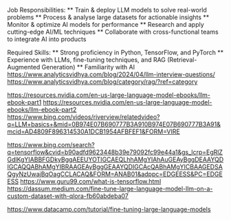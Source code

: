 Job Responsibilities:
** Train & deploy LLM models to solve real-world problems
** Process & analyse large datasets for actionable insights
** Monitor & optimize AI models for performance
** Research and apply cutting-edge AI/ML techniques
** Collaborate with cross-functional teams to integrate AI into products

Required Skills:
** Strong proficiency in Python, TensorFlow, and PyTorch
** Experience with LLMs, fine-tuning techniques, and RAG (Retrieval-Augmented Generation)
** Familiarity with AI
https://www.analyticsvidhya.com/blog/2024/04/llm-interview-questions/
https://www.analyticsvidhya.com/blog/category/rag/?ref=category

https://resources.nvidia.com/en-us-large-language-model-ebooks/llm-ebook-part1
https://resources.nvidia.com/en-us-large-language-model-ebooks/llm-ebook-part2
https://www.bing.com/videos/riverview/relatedvideo?q=LLM+basics+&mid=0B974E07B690777B3A910B974E07B690777B3A91&mcid=AD4809F896314530A1DCB1954AFBFEF1&FORM=VIRE

https://www.bing.com/search?q=tensorflow&cvid=b90adfd9623448b39e79092fc99e44a1&gs_lcrp=EgRlZGdlKgYIABBFGDkyBggAEEUYOTIGCAEQLhhAMgYIAhAuGEAyBggDEAAYQDIGCAQQABhAMgYIBRAAGEAyBggGEAAYQDIGCAcQABhAMgYICBAAGEDSAQgyNzUwajBqOagCCLACAQ&FORM=ANAB01&adppc=EDGEESS&PC=EDGEESS
https://www.guru99.com/what-is-tensorflow.html
https://dassum.medium.com/fine-tune-large-language-model-llm-on-a-custom-dataset-with-qlora-fb60abdeba07

https://www.datacamp.com/tutorial/fine-tuning-large-language-models
